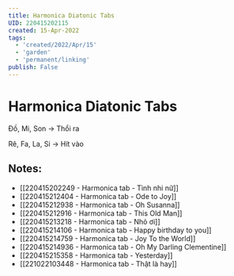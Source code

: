 ```yaml
---
title: Harmonica Diatonic Tabs
UID: 220415202115
created: 15-Apr-2022
tags:
  - 'created/2022/Apr/15'
  - 'garden'
  - 'permanent/linking'
publish: False
---
```

# Harmonica Diatonic Tabs

Đồ, Mi, Son -> Thổi ra

Rê, Fa, La, Si -> Hít vào

## Notes:

- [[220415202249 - Harmonica tab - Tình nhi nữ]]
- [[220415212404 - Harmonica tab - Ode to Joy]]
- [[220415212938 - Harmonica tab - Oh Susanna]]
- [[220415212916 - Harmonica tab - This Old Man]]
- [[220415213218 - Harmonica tab - Nhỏ ơi]]
- [[220415214106 - Harmonica tab - Happy birthday to you]]
- [[220415214759 - Harmonica tab - Joy To the World]]
- [[220415214936 - Harmonica tab - Oh My Darling Clementine]]
- [[220415215358 - Harmonica tab - Yesterday]]
- [[221022103448 - Harmonica tab - Thật là hay]]

